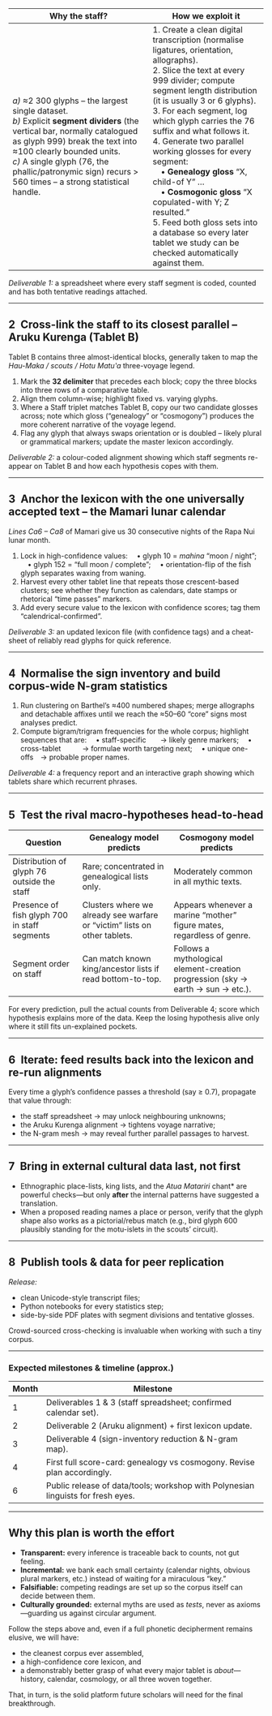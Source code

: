 | Why the staff?                                                                                                                                                                                                                                                                                             | How we exploit it                                                                                                                                                                                                                                                                                                                                                                                                                                                                                                                                                                           |
| ---------------------------------------------------------------------------------------------------------------------------------------------------------------------------------------------------------------------------------------------------------------------------------------------------------- | ------------------------------------------------------------------------------------------------------------------------------------------------------------------------------------------------------------------------------------------------------------------------------------------------------------------------------------------------------------------------------------------------------------------------------------------------------------------------------------------------------------------------------------------------------------------------------------------- |
| *a)* ≈2 300 glyphs – the largest single dataset.  <br>*b)* Explicit **segment dividers** (the vertical bar, normally catalogued as glyph 999) break the text into ≈100 clearly bounded units.  <br>*c)* A single glyph (76, the phallic/patronymic sign) recurs > 560 times – a strong statistical handle. | 1. Create a clean digital transcription (normalise ligatures, orientation, allographs).<br>2. Slice the text at every 999 divider; compute segment length distribution (it is usually 3 or 6 glyphs).<br>3. For each segment, log which glyph carries the 76 suffix and what follows it.<br>4. Generate two parallel working glosses for every segment:  <br> • **Genealogy gloss**  “X, child-of Y” …  <br> • **Cosmogonic gloss**  “X copulated-with Y; Z resulted.”<br>5. Feed both gloss sets into a database so every later tablet we study can be checked automatically against them. |

*Deliverable 1:* a spreadsheet where every staff segment is coded, counted and has both tentative readings attached.

---

## 2 Cross-link the staff to its closest parallel – Aruku Kurenga (Tablet B)

Tablet B contains three almost-identical blocks, generally taken to map the *Hau-Maka / scouts / Hotu Matuʽa* three-voyage legend.

1. Mark the **32 delimiter** that precedes each block; copy the three blocks into three rows of a comparative table.
2. Align them column-wise; highlight fixed vs. varying glyphs.
3. Where a Staff triplet matches Tablet B, copy our two candidate glosses across; note which gloss (“genealogy” or “cosmogony”) produces the more coherent narrative of the voyage legend.
4. Flag any glyph that always swaps orientation or is doubled – likely plural or grammatical markers; update the master lexicon accordingly.

*Deliverable 2:* a colour-coded alignment showing which staff segments re-appear on Tablet B and how each hypothesis copes with them.

---

## 3 Anchor the lexicon with the one universally accepted text – the Mamari lunar calendar

*Lines Ca6 – Ca8* of Mamari give us 30 consecutive nights of the Rapa Nui lunar month.

1. Lock in high-confidence values:
    • glyph 10 = *mahina* “moon / night”;
    • glyph 152 = “full moon / complete”;
    • orientation-flip of the fish glyph separates waxing from waning.
2. Harvest every other tablet line that repeats those crescent-based clusters; see whether they function as calendars, date stamps or rhetorical “time passes” markers.
3. Add every secure value to the lexicon with confidence scores; tag them “calendrical-confirmed”.

*Deliverable 3:* an updated lexicon file (with confidence tags) and a cheat-sheet of reliably read glyphs for quick reference.

---

## 4 Normalise the sign inventory and build corpus-wide N-gram statistics

1. Run clustering on Barthel’s ≈400 numbered shapes; merge allographs and detachable affixes until we reach the ≈50–60 “core” signs most analyses predict.
2. Compute bigram/trigram frequencies for the whole corpus; highlight sequences that are:
    • staff-specific  → likely genre markers;
    • cross-tablet   → formulae worth targeting next;
    • unique one-offs → probable proper names.

*Deliverable 4:* a frequency report and an interactive graph showing which tablets share which recurrent phrases.

---

## 5 Test the rival macro-hypotheses head-to-head

| Question                                     | Genealogy model predicts                                                  | Cosmogony model predicts                                                        |
| -------------------------------------------- | ------------------------------------------------------------------------- | ------------------------------------------------------------------------------- |
| Distribution of glyph 76 outside the staff   | Rare; concentrated in genealogical lists only.                            | Moderately common in all mythic texts.                                          |
| Presence of fish glyph 700 in staff segments | Clusters where we already see warfare or “victim” lists on other tablets. | Appears whenever a marine “mother” figure mates, regardless of genre.           |
| Segment order on staff                       | Can match known king/ancestor lists if read bottom-to-top.                | Follows a mythological element-creation progression (sky → earth → sun → etc.). |

For every prediction, pull the actual counts from Deliverable 4; score which hypothesis explains more of the data.  Keep the losing hypothesis alive only where it still fits un-explained pockets.

---

## 6 Iterate: feed results back into the lexicon and re-run alignments

Every time a glyph’s confidence passes a threshold (say ≥ 0.7), propagate that value through:

* the staff spreadsheet → may unlock neighbouring unknowns;
* the Aruku Kurenga alignment → tightens voyage narrative;
* the N-gram mesh → may reveal further parallel passages to harvest.

---

## 7 Bring in external cultural data last, not first

* Ethnographic place-lists, king lists, and the *Atua Matariri* chant\* are powerful checks—but only **after** the internal patterns have suggested a translation.
* When a proposed reading names a place or person, verify that the glyph shape also works as a pictorial/rebus match (e.g., bird glyph 600 plausibly standing for the motu-islets in the scouts’ circuit).

---

## 8 Publish tools & data for peer replication

*Release:*

* clean Unicode-style transcript files;
* Python notebooks for every statistics step;
* side-by-side PDF plates with segment divisions and tentative glosses.

Crowd-sourced cross-checking is invaluable when working with such a tiny corpus.

---

### Expected milestones & timeline (approx.)

| Month | Milestone                                                                        |
| ----- | -------------------------------------------------------------------------------- |
| 1     | Deliverables 1 & 3 (staff spreadsheet; confirmed calendar set).                  |
| 2     | Deliverable 2 (Aruku alignment) + first lexicon update.                          |
| 3     | Deliverable 4 (sign-inventory reduction & N-gram map).                           |
| 4     | First full score-card: genealogy vs cosmogony.  Revise plan accordingly.         |
| 6     | Public release of data/tools; workshop with Polynesian linguists for fresh eyes. |

---

## Why this plan is worth the effort

* **Transparent:** every inference is traceable back to counts, not gut feeling.
* **Incremental:** we bank each small certainty (calendar nights, obvious plural markers, etc.) instead of waiting for a miraculous “key.”
* **Falsifiable:** competing readings are set up so the corpus itself can decide between them.
* **Culturally grounded:** external myths are used as *tests*, never as axioms—guarding us against circular argument.

Follow the steps above and, even if a full phonetic decipherment remains elusive, we will have:

* the cleanest corpus ever assembled,
* a high-confidence core lexicon, and
* a demonstrably better grasp of what every major tablet is *about*—history, calendar, cosmology, or all three woven together.

That, in turn, is the solid platform future scholars will need for the final breakthrough.
